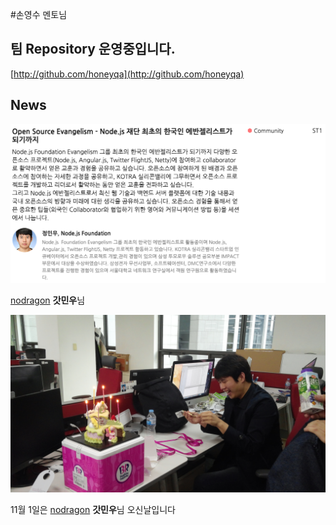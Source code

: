 #손영수 멘토님

## 팀 Repository 운영중입니다.
[http://github.com/honeyqa](http://github.com/honeyqa)


## News
![node](./jmw.png)

[nodragon](https://github.com/JungMinu) **갓민우**님

![nodragon birthday](./nodragon_birthday.jpg)

11월 1일은 [nodragon](https://github.com/JungMinu) **갓민우**님 오신날입니다